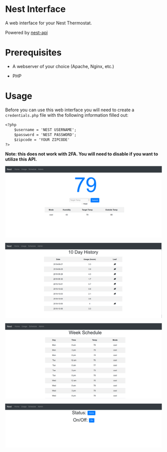 # Nest Interface

A web interface for your Nest Thermostat. 

Powered by [nest-api](https://github.com/gboudreau/nest-api)

# Prerequisites 

- A webserver of your choice (Apache, Nginx, etc.)

- PHP

# Usage

Before you can use this web interface you will need to create a `credentials.php` file with the following information filled out:


```
<?php
    $username = 'NEST USERNAME';
    $password = 'NEST PASSWORD';
    $zipcode = 'YOUR ZIPCODE'
?>
```

**Note: this does not work with 2FA. You will need to disable if you want to utilize this API.**

![homepage](images/homepage.png)

![usage](images/usage.png)

![schedule](images/schedule.png)

![admin](images/admin.png)
